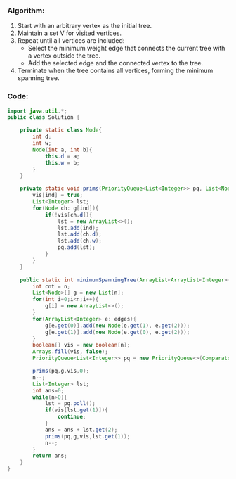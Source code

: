 ### Algorithm:
1. Start with an arbitrary vertex as the initial tree.
2. Maintain a set V for visited vertices.
4. Repeat until all vertices are included:
   - Select the minimum weight edge that connects the current tree with a vertex outside the tree.
   - Add the selected edge and the connected vertex to the tree.
5. Terminate when the tree contains all vertices, forming the minimum spanning tree.

   
### Code:
```java
import java.util.*;
public class Solution {

	private static class Node{
		int d;
		int w;
		Node(int a, int b){
			this.d = a;
			this.w = b;
		}
	}

	private static void prims(PriorityQueue<List<Integer>> pq, List<Node>[] g, boolean[] vis, int ind){
		vis[ind] = true;
		List<Integer> lst;
		for(Node ch: g[ind]){
			if(!vis[ch.d]){
				lst = new ArrayList<>();
				lst.add(ind);
				lst.add(ch.d);
				lst.add(ch.w);
				pq.add(lst);
			}
		}
	}

	public static int minimumSpanningTree(ArrayList<ArrayList<Integer>> edges, int n) {
		int cnt = n;
		List<Node>[] g = new List[n];
		for(int i=0;i<n;i++){
			g[i] = new ArrayList<>();
		}
		for(ArrayList<Integer> e: edges){
			g[e.get(0)].add(new Node(e.get(1), e.get(2)));
			g[e.get(1)].add(new Node(e.get(0), e.get(2)));
		}
		boolean[] vis = new boolean[n];
		Arrays.fill(vis, false);
		PriorityQueue<List<Integer>> pq = new PriorityQueue<>(Comparator.comparing(arr -> arr.get(2)));

		prims(pq,g,vis,0);
		n--;
		List<Integer> lst;
		int ans=0;
		while(n>0){ 
			lst = pq.poll();
			if(vis[lst.get(1)]){
				continue;
			}
			ans = ans + lst.get(2);
			prims(pq,g,vis,lst.get(1));
			n--;
		}
		return ans;
	}
}
```